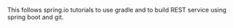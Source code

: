 This follows spring.io tutorials to use gradle and to build REST service using spring boot and git. 